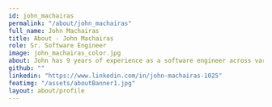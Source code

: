 ```yaml
---
id: john_machairas
permalink: "/about/john_machairas"
full_name: John Machairas
title: About - John Machairas
role: Sr. Software Engineer
image: john_machairas_color.jpg
about: John has 9 years of experience as a software engineer across various industries including Legacy/Cloud data storage solutions, Airline IT and mission-critical Air Force / DoD applications. He is passionate about solving complex, impactful problems and continuously learning. His current interests include cryptography and blockchain technology. John’s family originates from Greece where he spent a large portion of his childhood; he is often referred to as his Greek name “Yanni”. He enjoys the outdoors and traveling with hobbies such as snowboarding, soccer, tennis, biking and hiking.
github: ""
linkedin: "https://www.linkedin.com/in/john-machairas-1025"
featimg: "/assets/aboutBanner1.jpg"
layout: about/profile
---
```

